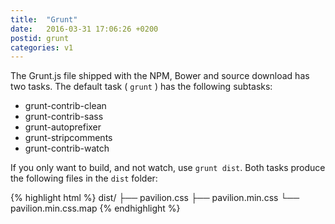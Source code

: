 ```yaml
---
title:  "Grunt"
date:   2016-03-31 17:06:26 +0200
postid: grunt
categories: v1
---
```

The Grunt.js file shipped with the NPM, Bower and source download has two tasks. The default task ( `grunt` ) has the following subtasks:

- grunt-contrib-clean
- grunt-contrib-sass
- grunt-autoprefixer
- grunt-stripcomments
- grunt-contrib-watch

If you only want to build, and not watch, use `grunt dist`.
Both tasks produce the following files in the `dist` folder:

{% highlight html %}
dist/
├── pavilion.css
├── pavilion.min.css
└── pavilion.min.css.map
{% endhighlight %}